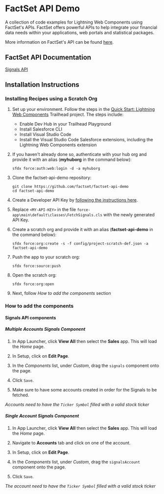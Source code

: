 # FactSet API Demo

A collection of code examples for Lightning Web Components using FactSet's APIs. FactSet offers powerful APIs to help integrate your financial data needs within your applications, web portals and statistical packages.

More information on FactSet's API can be found [here](https://developer.factset.com/).

## FactSet API Documentation

[Signals API](https://developer.factset.com/api-catalog/signals-api)

## Installation Instructions

### Installing Recipes using a Scratch Org

1. Set up your environment. Follow the steps in the [Quick Start: Lightning Web Components](https://trailhead.salesforce.com/content/learn/projects/quick-start-lightning-web-components/) Trailhead project. The steps include:

    - Enable Dev Hub in your Trailhead Playground
    - Install Salesforce CLI
    - Install Visual Studio Code
    - Install the Visual Studio Code Salesforce extensions, including the Lightning Web Components extension

1. If you haven't already done so, authenticate with your hub org and provide it with an alias (**myhuborg** in the command below):

    ```
    sfdx force:auth:web:login -d -a myhuborg
    ```

1. Clone the factset-api-demo repository:

    ```
    git clone https://github.com/factset/factset-api-demo
    cd factset-api-demo
    ```

1. Create a Developer API Key by [following the instructions here](https://developer.factset.com/authentication).

1. Replace `<MY-API-KEY>` in the file `force-app\main\default\classes\FetchSignals.cls` with the newly generated API Key.

1. Create a scratch org and provide it with an alias (**factset-api-demo** in the command below):

    ```
    sfdx force:org:create -s -f config/project-scratch-def.json -a factset-api-demo
    ```

1. Push the app to your scratch org:

    ```
    sfdx force:source:push
    ```

1. Open the scratch org:

    ```
    sfdx force:org:open
    ```
1. Next, follow *How to add the components* section

### How to add the components 

#### Signals API components

##### Multiple Accounts Signals Component

1. In App Launcher, click **View All** then select the **Sales** app. This will load the *Home* page.

1. In Setup, click on **Edit Page**.

1. In the *Components* list, under *Custom*, drag the `signals` component onto the page.

1. Click `Save`.

1. Make sure to have some accounts created in order for the Signals to be fetched. 

*Accounts need to have the `Ticker Symbol` filled with a valid stock ticker*

##### Single Account Signals Component

1. In App Launcher, click **View All** then select the **Sales** app. This will load the *Home* page.

1. Navigate to **Accounts** tab and click on one of the account. 

1. In Setup, click on **Edit Page**.

1. In the *Components* list, under *Custom*, drag the `signalsAccount` component onto the page.

1. Click `Save`.

*The account need to have the `Ticker Symbol` filled with a valid stock ticker*
